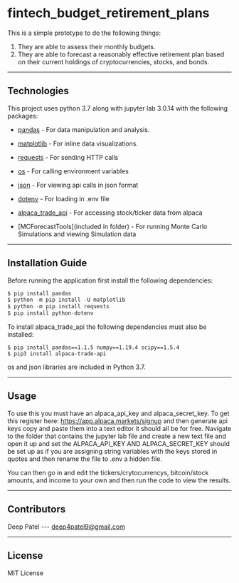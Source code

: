 # fintech_budget_retirement_plans

This is a simple prototype to do the following things: 
1. They are able to assess their monthly budgets. 
2. They are able to forecast a reasonably effective retirement plan based on their current holdings of cryptocurrencies, stocks, and bonds.


---

## Technologies

This project uses python 3.7 along with jupyter lab 3.0.14 with the following packages:

* [pandas](https://github.com/pandas-dev/pandas) - For data manipulation and analysis.

* [matplotlib](https://github.com/matplotlib/matplotlib) - For inline data visualizations.

* [requests](https://docs.python-requests.org/en/latest/) - For sending HTTP calls

* [os](https://docs.python.org/3/library/os.html) - For calling environment variables
 
* [json](https://docs.python.org/3/library/json.html) - For viewing api calls in json format

* [dotenv](https://pypi.org/project/python-dotenv/) - For loading in .env file

* [alpaca_trade_api](https://github.com/alpacahq/alpaca-trade-api-python) - For accessing stock/ticker data from alpaca

* [MCForecastTools](included in folder) - For running Monte Carlo Simulations and viewing Simulation data

---

## Installation Guide

Before running the application first install the following dependencies:

```python
$ pip install pandas
$ python -m pip install -U matplotlib
$ python -m pip install requests
$ pip install python-dotenv
```

To install alpaca_trade_api the following dependencies must also be installed:

```
$ pip install pandas==1.1.5 numpy==1.19.4 scipy==1.5.4
$ pip3 install alpaca-trade-api
```
os and json libraries are included in Python 3.7.

---

## Usage

To use this you must have an alpaca_api_key and alpaca_secret_key. To get this register here: https://app.alpaca.markets/signup and then generate api keys copy and paste them into a text editor it should all be for free. Navigate to the folder that contains the jupyter lab file and create a new text file and open it up and set the ALPACA_API_KEY AND ALPACA_SECRET_KEY should be set up as if you are assigning string variables with the keys stored in quotes and then rename the file to .env a hidden file.

You can then go in and edit the tickers/crytocurrencys, bitcoin/stock amounts, and income to your own and then run the code to view the results.

---

## Contributors

Deep Patel --- deep4patel9@gmail.com

---

## License

MIT License